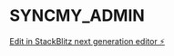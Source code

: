 # SYNCMY_ADMIN

[Edit in StackBlitz next generation editor ⚡️](https://stackblitz.com/~/github.com/rgales/SYNCMY_ADMIN)